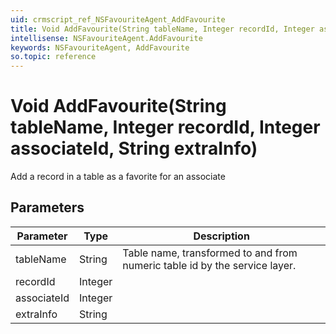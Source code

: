 ```yaml
---
uid: crmscript_ref_NSFavouriteAgent_AddFavourite
title: Void AddFavourite(String tableName, Integer recordId, Integer associateId, String extraInfo)
intellisense: NSFavouriteAgent.AddFavourite
keywords: NSFavouriteAgent, AddFavourite
so.topic: reference
---
```


# Void AddFavourite(String tableName, Integer recordId, Integer associateId, String extraInfo)

Add a record in a table as a favorite for an associate

## Parameters

| Parameter | Type | Description |
|---|---|---|
| tableName | String | Table name, transformed to and from numeric table id by the service layer. |
| recordId | Integer | |
| associateId | Integer | |
| extraInfo | String | |
